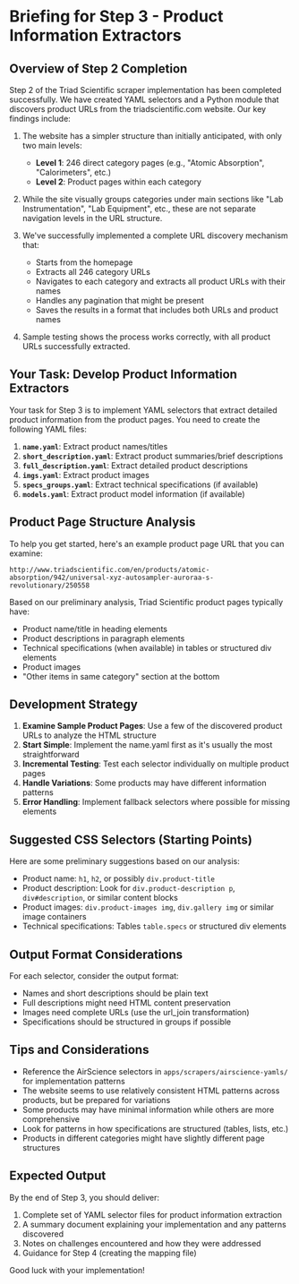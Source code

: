 # Briefing for Step 3 - Product Information Extractors

## Overview of Step 2 Completion

Step 2 of the Triad Scientific scraper implementation has been completed successfully. We have created YAML selectors and a Python module that discovers product URLs from the triadscientific.com website. Our key findings include:

1. The website has a simpler structure than initially anticipated, with only two main levels:
   - **Level 1**: 246 direct category pages (e.g., "Atomic Absorption", "Calorimeters", etc.)
   - **Level 2**: Product pages within each category
   
2. While the site visually groups categories under main sections like "Lab Instrumentation", "Lab Equipment", etc., these are not separate navigation levels in the URL structure.

3. We've successfully implemented a complete URL discovery mechanism that:
   - Starts from the homepage
   - Extracts all 246 category URLs
   - Navigates to each category and extracts all product URLs with their names
   - Handles any pagination that might be present
   - Saves the results in a format that includes both URLs and product names

4. Sample testing shows the process works correctly, with all product URLs successfully extracted.

## Your Task: Develop Product Information Extractors

Your task for Step 3 is to implement YAML selectors that extract detailed product information from the product pages. You need to create the following YAML files:

1. **`name.yaml`**: Extract product names/titles
2. **`short_description.yaml`**: Extract product summaries/brief descriptions
3. **`full_description.yaml`**: Extract detailed product descriptions
4. **`imgs.yaml`**: Extract product images
5. **`specs_groups.yaml`**: Extract technical specifications (if available)
6. **`models.yaml`**: Extract product model information (if available)

## Product Page Structure Analysis

To help you get started, here's an example product page URL that you can examine:
```
http://www.triadscientific.com/en/products/atomic-absorption/942/universal-xyz-autosampler-auroraa-s-revolutionary/250558
```

Based on our preliminary analysis, Triad Scientific product pages typically have:

- Product name/title in heading elements
- Product descriptions in paragraph elements
- Technical specifications (when available) in tables or structured div elements
- Product images
- "Other items in same category" section at the bottom

## Development Strategy

1. **Examine Sample Product Pages**: Use a few of the discovered product URLs to analyze the HTML structure
2. **Start Simple**: Implement the name.yaml first as it's usually the most straightforward
3. **Incremental Testing**: Test each selector individually on multiple product pages
4. **Handle Variations**: Some products may have different information patterns
5. **Error Handling**: Implement fallback selectors where possible for missing elements

## Suggested CSS Selectors (Starting Points)

Here are some preliminary suggestions based on our analysis:

- Product name: `h1`, `h2`, or possibly `div.product-title`
- Product description: Look for `div.product-description p`, `div#description`, or similar content blocks
- Product images: `div.product-images img`, `div.gallery img` or similar image containers
- Technical specifications: Tables `table.specs` or structured div elements

## Output Format Considerations

For each selector, consider the output format:
- Names and short descriptions should be plain text
- Full descriptions might need HTML content preservation
- Images need complete URLs (use the url_join transformation)
- Specifications should be structured in groups if possible

## Tips and Considerations

- Reference the AirScience selectors in `apps/scrapers/airscience-yamls/` for implementation patterns
- The website seems to use relatively consistent HTML patterns across products, but be prepared for variations
- Some products may have minimal information while others are more comprehensive
- Look for patterns in how specifications are structured (tables, lists, etc.)
- Products in different categories might have slightly different page structures

## Expected Output

By the end of Step 3, you should deliver:
1. Complete set of YAML selector files for product information extraction
2. A summary document explaining your implementation and any patterns discovered
3. Notes on challenges encountered and how they were addressed
4. Guidance for Step 4 (creating the mapping file)

Good luck with your implementation! 